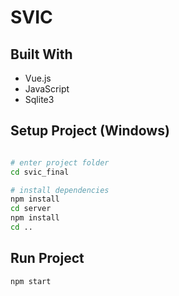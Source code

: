 # SVIC

## Built With
* Vue.js
* JavaScript
* Sqlite3

## Setup Project (Windows)

``` bash

# enter project folder
cd svic_final

# install dependencies
npm install
cd server
npm install
cd ..

```

## Run Project

```
npm start

```
